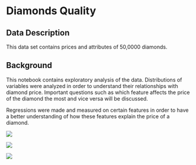 # Diamonds Quality

## Data Description

This data set contains prices and attributes of 50,0000 diamonds.

## Background

This notebook contains exploratory analysis of the data. Distributions of variables were analyzed in order to understand their relationships with diamond price. Important questions such as which feature affects the price of the diamond the most and vice versa will be discussed.

Regressions were made and measured on certain features in order to have a better understanding of how these features explain the price of a diamond.


![](Diamonds%20Visualizations/Faceting.png)

![](Diamonds%20Visualizations/Price%20vs%20Color.png)

![](Diamonds%20Visualizations/Price%20vs%20Depth.png)
